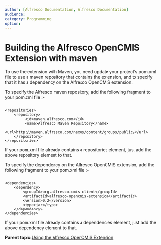 ```yaml
---
author: [Alfresco Documentation, Alfresco Documentation]
audience: 
category: Programming
option: 
---
```


# Building the Alfresco OpenCMIS Extension with maven

To use the extension with Maven, you need update your project's pom.xml file to use a maven repository that contains the extension, and to specify that it has a dependency on the Alfresco OpenCMIS extension.

To specify the Alfresco maven repository, add the following fragment to your pom.xml file :-

```

<repositories>
    <repository>
         <id>maven.alfresco.com</id>
         <name>Alfresco Maven Repository</name>
         <url>http://maven.alfresco.com/nexus/content/groups/public/</url>
    </repository>
</repositories>

```

If your pom.xml file already contains a repositories element, just add the above repository element to that.

To specify the dependency on the Alfresco OpenCMIS extension, add the following fragment to your pom.xml file :-

```

<dependencies>
    <dependency>
        <groupId>org.alfresco.cmis.client</groupId>
        <artifactId>alfresco-opencmis-extension</artifactId>
        <version>0.2</version>
        <type>jar</type>
    </dependency>
</dependencies>

```

If your pom.xml file already contains a dependencies element, just add the above dependency element to that.

**Parent topic:**[Using the Alfresco OpenCMIS Extension](../concepts/opencmis-ext-using.md)

